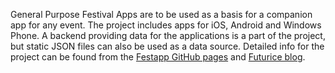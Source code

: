 General Purpose Festival Apps are to be used as a basis for a companion app for any event. The project includes apps for iOS, Android and Windows Phone. A backend providing data for the applications is a part of the project, but static JSON files can also be used as a data source. Detailed info for the project can be found from the [Festapp GitHub pages](http://futurice.github.io/festapp/) and [Futurice blog](http://blog.futurice.com/tag/ruisrock).
